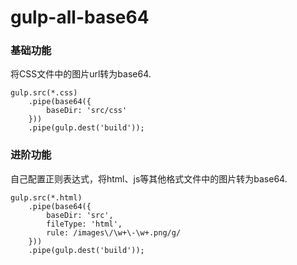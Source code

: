 # gulp-all-base64 #
### 基础功能
将CSS文件中的图片url转为base64.
    
    gulp.src(*.css)
        .pipe(base64({
            baseDir: 'src/css'
        }))
        .pipe(gulp.dest('build'));

### 进阶功能
自己配置正则表达式，将html、js等其他格式文件中的图片转为base64.

    gulp.src(*.html)
        .pipe(base64({
            baseDir: 'src',
            fileType: 'html',
            rule: /images\/\w+\-\w+.png/g/
        }))
        .pipe(gulp.dest('build'));